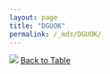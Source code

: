```yaml
---
layout: page
title: "DGUOK"
permalink: /_mds/DGUOK/
---
```


![](../../alns_9.28.22/aln_5HSAA029879_0.932.png?raw=true
)
[Back to Table](../../display)
